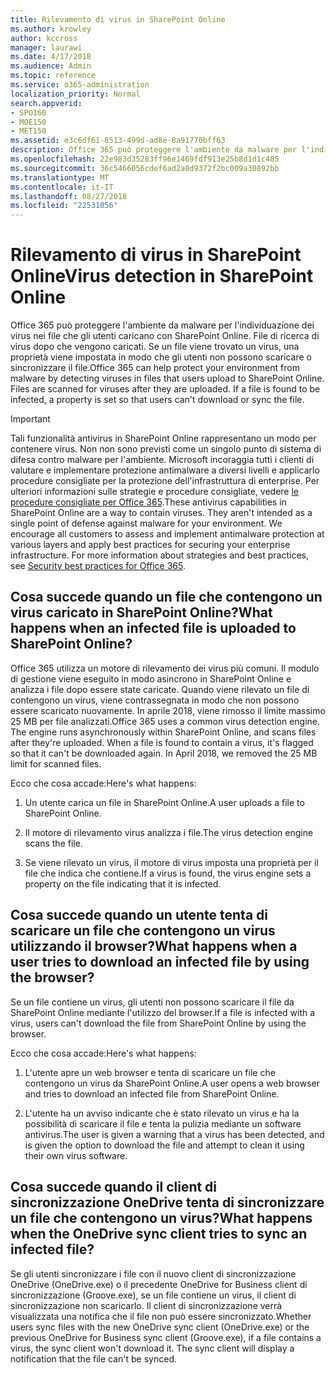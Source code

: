 ```yaml
---
title: Rilevamento di virus in SharePoint Online
ms.author: krowley
author: kccross
manager: laurawi
ms.date: 4/17/2018
ms.audience: Admin
ms.topic: reference
ms.service: o365-administration
localization_priority: Normal
search.appverid:
- SPO160
- MOE150
- MET150
ms.assetid: e3c6df61-8513-499d-ad8e-8a91770bff63
description: Office 365 può proteggere l'ambiente da malware per l'individuazione dei virus nei file che gli utenti caricano con SharePoint Online. File di ricerca di virus dopo che vengono caricati. Se un file viene trovato un virus, una proprietà viene impostata in modo che gli utenti non possono scaricare o sincronizzare il file.
ms.openlocfilehash: 22e983d35283ff96e1469fdf913e25b8d1d1c485
ms.sourcegitcommit: 36c5466056cdef6ad2a8d9372f2bc009a30892bb
ms.translationtype: MT
ms.contentlocale: it-IT
ms.lasthandoff: 08/27/2018
ms.locfileid: "22531056"
---
```

# <a name="virus-detection-in-sharepoint-online"></a><span data-ttu-id="1abff-105">Rilevamento di virus in SharePoint Online</span><span class="sxs-lookup"><span data-stu-id="1abff-105">Virus detection in SharePoint Online</span></span>

<span data-ttu-id="1abff-p102">Office 365 può proteggere l'ambiente da malware per l'individuazione dei virus nei file che gli utenti caricano con SharePoint Online. File di ricerca di virus dopo che vengono caricati. Se un file viene trovato un virus, una proprietà viene impostata in modo che gli utenti non possono scaricare o sincronizzare il file.</span><span class="sxs-lookup"><span data-stu-id="1abff-p102">Office 365 can help protect your environment from malware by detecting viruses in files that users upload to SharePoint Online. Files are scanned for viruses after they are uploaded. If a file is found to be infected, a property is set so that users can't download or sync the file.</span></span>
  
> [!IMPORTANT]
> <span data-ttu-id="1abff-p103">Tali funzionalità antivirus in SharePoint Online rappresentano un modo per contenere virus. Non non sono previsti come un singolo punto di sistema di difesa contro malware per l'ambiente. Microsoft incoraggia tutti i clienti di valutare e implementare protezione antimalware a diversi livelli e applicarlo procedure consigliate per la protezione dell'infrastruttura di enterprise. Per ulteriori informazioni sulle strategie e procedure consigliate, vedere [le procedure consigliate per Office 365](security-best-practices.md).</span><span class="sxs-lookup"><span data-stu-id="1abff-p103">These antivirus capabilities in SharePoint Online are a way to contain viruses. They aren't intended as a single point of defense against malware for your environment. We encourage all customers to assess and implement antimalware protection at various layers and apply best practices for securing your enterprise infrastructure. For more information about strategies and best practices, see [Security best practices for Office 365](security-best-practices.md).</span></span> 
  
## <a name="what-happens-when-an-infected-file-is-uploaded-to-sharepoint-online"></a><span data-ttu-id="1abff-113">Cosa succede quando un file che contengono un virus caricato in SharePoint Online?</span><span class="sxs-lookup"><span data-stu-id="1abff-113">What happens when an infected file is uploaded to SharePoint Online?</span></span>

<span data-ttu-id="1abff-p104">Office 365 utilizza un motore di rilevamento dei virus più comuni. Il modulo di gestione viene eseguito in modo asincrono in SharePoint Online e analizza i file dopo essere state caricate. Quando viene rilevato un file di contengono un virus, viene contrassegnata in modo che non possono essere scaricato nuovamente. In aprile 2018, viene rimosso il limite massimo 25 MB per file analizzati.</span><span class="sxs-lookup"><span data-stu-id="1abff-p104">Office 365 uses a common virus detection engine. The engine runs asynchronously within SharePoint Online, and scans files after they're uploaded. When a file is found to contain a virus, it's flagged so that it can't be downloaded again. In April 2018, we removed the 25 MB limit for scanned files.</span></span>
  
<span data-ttu-id="1abff-118">Ecco che cosa accade:</span><span class="sxs-lookup"><span data-stu-id="1abff-118">Here's what happens:</span></span>
  
1. <span data-ttu-id="1abff-119">Un utente carica un file in SharePoint Online.</span><span class="sxs-lookup"><span data-stu-id="1abff-119">A user uploads a file to SharePoint Online.</span></span>
    
2. <span data-ttu-id="1abff-120">Il motore di rilevamento virus analizza i file.</span><span class="sxs-lookup"><span data-stu-id="1abff-120">The virus detection engine scans the file.</span></span>
    
3. <span data-ttu-id="1abff-121">Se viene rilevato un virus, il motore di virus imposta una proprietà per il file che indica che contiene.</span><span class="sxs-lookup"><span data-stu-id="1abff-121">If a virus is found, the virus engine sets a property on the file indicating that it is infected.</span></span>
    
## <a name="what-happens-when-a-user-tries-to-download-an-infected-file-by-using-the-browser"></a><span data-ttu-id="1abff-122">Cosa succede quando un utente tenta di scaricare un file che contengono un virus utilizzando il browser?</span><span class="sxs-lookup"><span data-stu-id="1abff-122">What happens when a user tries to download an infected file by using the browser?</span></span>

<span data-ttu-id="1abff-123">Se un file contiene un virus, gli utenti non possono scaricare il file da SharePoint Online mediante l'utilizzo del browser.</span><span class="sxs-lookup"><span data-stu-id="1abff-123">If a file is infected with a virus, users can't download the file from SharePoint Online by using the browser.</span></span>
  
<span data-ttu-id="1abff-124">Ecco che cosa accade:</span><span class="sxs-lookup"><span data-stu-id="1abff-124">Here's what happens:</span></span>
  
1. <span data-ttu-id="1abff-125">L'utente apre un web browser e tenta di scaricare un file che contengono un virus da SharePoint Online.</span><span class="sxs-lookup"><span data-stu-id="1abff-125">A user opens a web browser and tries to download an infected file from SharePoint Online.</span></span>
    
2. <span data-ttu-id="1abff-126">L'utente ha un avviso indicante che è stato rilevato un virus e ha la possibilità di scaricare il file e tenta la pulizia mediante un software antivirus.</span><span class="sxs-lookup"><span data-stu-id="1abff-126">The user is given a warning that a virus has been detected, and is given the option to download the file and attempt to clean it using their own virus software.</span></span>
    
## <a name="what-happens-when-the-onedrive-sync-client-tries-to-sync-an-infected-file"></a><span data-ttu-id="1abff-127">Cosa succede quando il client di sincronizzazione OneDrive tenta di sincronizzare un file che contengono un virus?</span><span class="sxs-lookup"><span data-stu-id="1abff-127">What happens when the OneDrive sync client tries to sync an infected file?</span></span>

<span data-ttu-id="1abff-p105">Se gli utenti sincronizzare i file con il nuovo client di sincronizzazione OneDrive (OneDrive.exe) o il precedente OneDrive for Business client di sincronizzazione (Groove.exe), se un file contiene un virus, il client di sincronizzazione non scaricarlo. Il client di sincronizzazione verrà visualizzata una notifica che il file non può essere sincronizzato.</span><span class="sxs-lookup"><span data-stu-id="1abff-p105">Whether users sync files with the new OneDrive sync client (OneDrive.exe) or the previous OneDrive for Business sync client (Groove.exe), if a file contains a virus, the sync client won't download it. The sync client will display a notification that the file can't be synced.</span></span>
  

